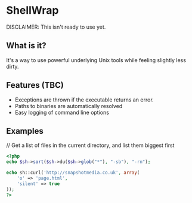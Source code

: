ShellWrap
==================

DISCLAIMER: This isn't ready to use yet.

What is it?
------------------

It's a way to use powerful underlying Unix tools while feeling slightly less dirty.

Features (TBC)
------------------

* Exceptions are thrown if the executable returns an error.
* Paths to binaries are automatically resolved
* Easy logging of command line options

Examples
------------------

// Get a list of files in the current directory, and list them biggest first

```php
<?php 
echo $sh->sort($sh->du($sh->glob("*"), "-sb"), "-rn");

echo sh::curl('http://snapshotmedia.co.uk', array(
	'o' => 'page.html',
	'silent' => true
));
?>
```
